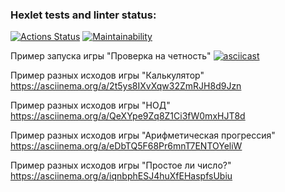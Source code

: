 ### Hexlet tests and linter status:
[![Actions Status](https://github.com/DenisRyapolov1/frontend-project-44/actions/workflows/hexlet-check.yml/badge.svg)](https://github.com/DenisRyapolov1/frontend-project-44/actions)
[![Maintainability](https://api.codeclimate.com/v1/badges/994471e68402cfc5cdf7/maintainability)](https://codeclimate.com/github/DenisRyapolov1/frontend-project-44/maintainability)

Пример запуска игры "Проверка на четность" [![asciicast](https://asciinema.org/a/7HxSiiZ69sB77BuPnyu2pN2dO.svg)](https://asciinema.org/a/7HxSiiZ69sB77BuPnyu2pN2dO)

Пример разных исходов игры "Калькулятор" https://asciinema.org/a/2t5ys8IXvXqw32ZmRJH8d9Jzn

Пример разных исходов игры "НОД" https://asciinema.org/a/QeXYpe9Zq8Z1Ci3fW0mxHJT8d

Пример разных исходов игры "Арифметическая прогрессия" https://asciinema.org/a/eDbTQ5F68Pr6mnT7ENTOYeliW

Пример разных исходов игры "Простое ли число?" https://asciinema.org/a/iqnbphESJ4huXfEHaspfsUbiu